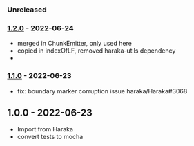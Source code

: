 
### Unreleased


### [1.2.0] - 2022-06-24

- merged in ChunkEmitter, only used here
- copied in indexOfLF, removed haraka-utils dependency
- 


### [1.1.0] - 2022-06-23

- fix: boundary marker corruption issue haraka/Haraka#3068


## 1.0.0 - 2022-06-23

- Import from Haraka
- convert tests to mocha

[1.1.0]: https://github.com/haraka/message-stream/releases/tag/1.1.0
[1.2.0]: https://github.com/haraka/message-stream/releases/tag/1.2.0
